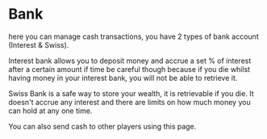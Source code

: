 # Bank

here you can manage cash transactions, you have 2 types of bank account (Interest & Swiss).

Interest bank allows you to deposit money and accrue a set % of interest after a certain amount if time be careful though because if you die whilst having money in your interest bank, you will not be able to retrieve it.

Swiss Bank is a safe way to store your wealth, it is retrievable if you die. It doesn't accrue any interest and there are limits on how much money you can hold at any one time.

You can also send cash to other players using this page.
